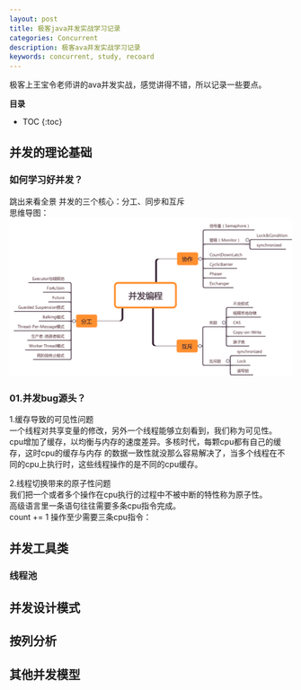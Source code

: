 ```yaml
---
layout: post
title: 极客java并发实战学习记录
categories: Concurrent
description: 极客ava并发实战学习记录
keywords: concurrent, study, recoard
---
```


极客上王宝令老师讲的ava并发实战，感觉讲得不错，所以记录一些要点。


**目录**

* TOC
{:toc}

## 并发的理论基础

### 如何学习好并发？

跳出来看全景 并发的三个核心：分工、同步和互斥 <br>
思维导图：
![](/images/posts/concurrent/1.png)

### 01.并发bug源头？

1.缓存导致的可见性问题 <br>
  一个线程对共享变量的修改，另外一个线程能够立刻看到，我们称为可见性。<br>
cpu增加了缓存，以均衡与内存的速度差异。多核时代，每颗cpu都有自己的缓存，这时cpu的缓存与内存
的数据一致性就没那么容易解决了，当多个线程在不同的cpu上执行时，这些线程操作的是不同的cpu缓存。<br>

2.线程切换带来的原子性问题 <br>
  我们把一个或者多个操作在cpu执行的过程中不被中断的特性称为原子性。 <br>
高级语言里一条语句往往需要多条cpu指令完成。<br>
count += 1 操作至少需要三条cpu指令：<br>



## 并发工具类


### 线程池


## 并发设计模式

## 按列分析

## 其他并发模型


